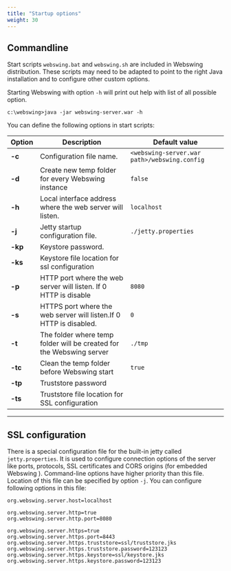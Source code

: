 ```yaml
---
title: "Startup options"
weight: 30
---
```


## Commandline 
Start scripts `webswing.bat` and `webswing.sh` are included in Webswing distribution. These scripts may need to be adapted to point to the right Java installation and to configure other custom options. 

Starting Webswing with option `-h` will print out help with list of all possible option. 
```
c:\webswing>java -jar webswing-server.war -h
```

You can define the following options in start scripts:

Option						|Description						|Default value
----------------------------|-----------------------------------|-------------
 **-c <arg>**      | Configuration file name.                                 |`<webswing-server.war path>/webswing.config`
 **-d <arg>**      | Create new temp folder for every Webswing instance       |`false`
 **-h <arg>**      | Local interface address where the web server will listen.|`localhost`
 **-j <arg>**      | Jetty startup configuration file.                        |`./jetty.properties`
 **-kp <arg>**     | Keystore password.                                       |
 **-ks <arg>**     | Keystore file location for ssl configuration |
 **-p <arg>**      | HTTP port where the web server will listen. If 0 HTTP is disable|`8080`
 **-s <arg>**      | HTTPS port where the web server will listen.If 0 HTTP is disabled.|`0`
 **-t <arg>**      | The folder where temp folder will be created for the Webswing server|`./tmp`
 **-tc <arg>**     | Clean the temp folder before Webswing start |`true`
 **-tp <arg>**     | Truststore password				|
 **-ts <arg>**     | Truststore file location for SSL configuration|

---

## SSL configuration

There is a special configuration file for the built-in jetty called `jetty.properties`. It is used to configure connection options of the server like ports, protocols, SSL certificates and CORS origins (for embedded Webswing ). Command-line options have higher priority than this file. Location of this file can be specified by option `-j`. You can configure following options in this file: 

```properties
org.webswing.server.host=localhost

org.webswing.server.http=true
org.webswing.server.http.port=8080

org.webswing.server.https=true
org.webswing.server.https.port=8443
org.webswing.server.https.truststore=ssl/truststore.jks
org.webswing.server.https.truststore.password=123123
org.webswing.server.https.keystore=ssl/keystore.jks
org.webswing.server.https.keystore.password=123123

```
